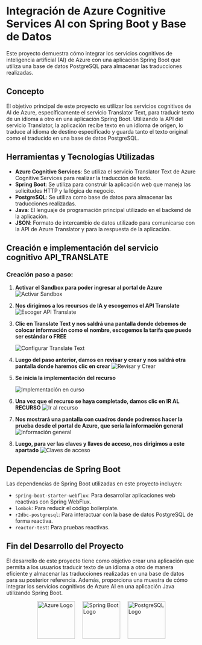 # Integración de Azure Cognitive Services AI con Spring Boot y Base de Datos

Este proyecto demuestra cómo integrar los servicios cognitivos de inteligencia artificial (AI) de Azure con una aplicación Spring Boot que utiliza una base de datos PostgreSQL para almacenar las traducciones realizadas.

## Concepto

El objetivo principal de este proyecto es utilizar los servicios cognitivos de AI de Azure, específicamente el servicio Translator Text, para traducir texto de un idioma a otro en una aplicación Spring Boot. Utilizando la API del servicio Translator, la aplicación recibe texto en un idioma de origen, lo traduce al idioma de destino especificado y guarda tanto el texto original como el traducido en una base de datos PostgreSQL.

## Herramientas y Tecnologías Utilizadas

- **Azure Cognitive Services**: Se utiliza el servicio Translator Text de Azure Cognitive Services para realizar la traducción de texto.
- **Spring Boot**: Se utiliza para construir la aplicación web que maneja las solicitudes HTTP y la lógica de negocio.
- **PostgreSQL**: Se utiliza como base de datos para almacenar las traducciones realizadas.
- **Java**: El lenguaje de programación principal utilizado en el backend de la aplicación.
- **JSON**: Formato de intercambio de datos utilizado para comunicarse con la API de Azure Translator y para la respuesta de la aplicación.

## Creación e implementación del servicio cognitivo API_TRANSLATE

### Creación paso a paso:

1. **Activar el Sandbox para poder ingresar al portal de Azure**
   ![Activar Sandbox](https://github.com/vallegrande/AS221S5_T08_be/assets/112032872/fe8f9012-f138-40e2-92b7-c0e275bfa982)

2. **Nos dirigimos a los recursos de IA y escogemos el API Translate**
   ![Escoger API Translate](https://github.com/vallegrande/AS221S5_T08_be/assets/112032872/60afde87-0a89-4434-b43e-af642ede00de)

3. **Clic en Translate Text y nos saldrá una pantalla donde debemos de colocar información como el nombre, escogemos la tarifa que puede ser estándar o FREE**
   
   ![Configurar Translate Text](https://github.com/vallegrande/AS221S5_T08_be/assets/112032872/353aea53-1e53-48c3-a615-de2faa802b6b)

5. **Luego del paso anterior, damos en revisar y crear y nos saldrá otra pantalla donde haremos clic en crear**
   ![Revisar y Crear](https://github.com/vallegrande/AS221S5_T08_be/assets/112032872/7866dd6d-45d2-4aba-a309-82e2c9f3efcd)
  
6. **Se inicia la implementación del recurso**
   
   ![Implementación en curso](https://github.com/vallegrande/AS221S5_T08_be/assets/112032872/70f21f69-e761-48f6-affd-9af86c69f95b)
  
7. **Una vez que el recurso se haya completado, damos clic en IR AL RECURSO**
   ![Ir al recurso](https://github.com/vallegrande/AS221S5_T08_be/assets/112032872/df0107c1-842b-4496-9e9a-3175f76f17f8)
  
8. **Nos mostrará una pantalla con cuadros donde podremos hacer la prueba desde el portal de Azure, que sería la información general**
   ![Información general](https://github.com/vallegrande/AS221S5_T08_be/assets/112032872/a34ce62f-564c-4855-996a-3c65751c8e97)
  
9. **Luego, para ver las claves y llaves de acceso, nos dirigimos a este apartado**
   ![Claves de acceso](https://github.com/vallegrande/AS221S5_T08_be/assets/112032872/7f9f5b90-d193-488f-9a8f-9bfddb61cf2a)
  
## Dependencias de Spring Boot

Las dependencias de Spring Boot utilizadas en este proyecto incluyen:

- `spring-boot-starter-webflux`: Para desarrollar aplicaciones web reactivas con Spring WebFlux.
- `lombok`: Para reducir el código boilerplate.
- `r2dbc-postgresql`: Para interactuar con la base de datos PostgreSQL de forma reactiva.
- `reactor-test`: Para pruebas reactivas.

## Fin del Desarrollo del Proyecto

El desarrollo de este proyecto tiene como objetivo crear una aplicación que permita a los usuarios traducir texto de un idioma a otro de manera eficiente y almacenar las traducciones realizadas en una base de datos para su posterior referencia. Además, proporciona una muestra de cómo integrar los servicios cognitivos de Azure AI en una aplicación Java utilizando Spring Boot.

<div style="display:flex; justify-content: center;">
    <img src="https://upload.wikimedia.org/wikipedia/commons/thumb/a/a8/Microsoft_Azure_Logo.svg/1200px-Microsoft_Azure_Logo.svg.png" alt="Azure Logo" style="width: 100px; margin-right: 20px;">
    <img src="https://upload.wikimedia.org/wikipedia/commons/thumb/4/44/Spring_Framework_Logo_2018.svg/1200px-Spring_Framework_Logo_2018.svg.png" alt="Spring Boot Logo" style="width: 100px; margin-right: 20px;">
    <img src="https://upload.wikimedia.org/wikipedia/commons/thumb/2/29/Postgresql_elephant.svg/1200px-Postgresql_elephant.svg.png" alt="PostgreSQL Logo" style="width: 100px;">
</div>
